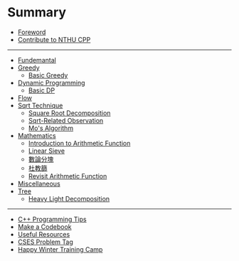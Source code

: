 # Summary

- [Foreword](others/foreword.md)
- [Contribute to NTHU CPP](others/contribution.md)

---

- [Fundemantal]()
- [Greedy](greedy/intro.md)
  - [Basic Greedy](greedy/basic.md)
- [Dynamic Programming]()
  - [Basic DP]()
- [Flow]()
- [Sqrt Technique](sqrt/intro.md)
  - [Square Root Decomposition](sqrt/sqrt_decomposition.md)
  - [Sqrt-Related Observation]()
  - [Mo's Algorithm]()
- [Mathematics](math/intro.md)
  - [Introduction to Arithmetic Function](math/introduction_to_arithmetic_function.md)
  - [Linear Sieve](math/linear_sieve.md)
  - [數論分塊](math/sqrt_decomposition.md)
  - [杜教篩](math/du_sieve.md)
  - [Revisit Arithmetic Function](math/revisit_arithmetic_function.md)
- [Miscellaneous]()
- [Tree]()
  - [Heavy Light Decomposition](tree/heavy_light_decomposition.md)

---

- [C++ Programming Tips]()
- [Make a Codebook](others/codebook.md)
- [Useful Resources](others/useful_resources.md)
- [CSES Problem Tag]()
- [Happy Winter Training Camp](others/hwtc.md)
